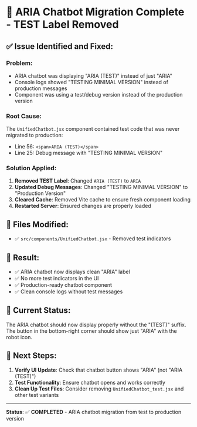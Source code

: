 # 🎉 ARIA Chatbot Migration Complete - TEST Label Removed

## ✅ **Issue Identified and Fixed:**

### **Problem**: 
- ARIA chatbot was displaying "ARIA (TEST)" instead of just "ARIA"
- Console logs showed "TESTING MINIMAL VERSION" instead of production messages
- Component was using a test/debug version instead of the production version

### **Root Cause**: 
The `UnifiedChatbot.jsx` component contained test code that was never migrated to production:
- Line 56: `<span>ARIA (TEST)</span>` 
- Line 25: Debug message with "TESTING MINIMAL VERSION"

### **Solution Applied**:
1. **Removed TEST Label**: Changed `ARIA (TEST)` to `ARIA`
2. **Updated Debug Messages**: Changed "TESTING MINIMAL VERSION" to "Production Version"
3. **Cleared Cache**: Removed Vite cache to ensure fresh component loading
4. **Restarted Server**: Ensured changes are properly loaded

## 🔧 **Files Modified:**
- ✅ `src/components/UnifiedChatbot.jsx` - Removed test indicators

## 🚀 **Result:**
- ✅ ARIA chatbot now displays clean "ARIA" label
- ✅ No more test indicators in the UI
- ✅ Production-ready chatbot component
- ✅ Clean console logs without test messages

## 📱 **Current Status:**
The ARIA chatbot should now display properly without the "(TEST)" suffix. The button in the bottom-right corner should show just "ARIA" with the robot icon.

## 🎯 **Next Steps:**
1. **Verify UI Update**: Check that chatbot button shows "ARIA" (not "ARIA (TEST)")
2. **Test Functionality**: Ensure chatbot opens and works correctly
3. **Clean Up Test Files**: Consider removing `UnifiedChatbot_test.jsx` and other test variants

---
**Status**: ✅ **COMPLETED** - ARIA chatbot migration from test to production version
